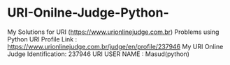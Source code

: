 # URI-Onilne-Judge-Python-
My Solutions for URI (https://www.urionlinejudge.com.br) Problems using Python
URI Profile Link : https://www.urionlinejudge.com.br/judge/en/profile/237946
My URI Online Judge Identification: 237946
URI USER NAME : Masud(python)
